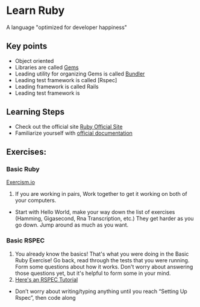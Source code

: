 # Learn Ruby
A language "optimized for developer happiness"

## Key points
- Object oriented
- Libraries are called [Gems](https://rubygems.org/)
- Leading utility for organizing Gems is called [Bundler](http://bundler.io/)
- Leading test framework is called [Rspec]
- Leading framework is called Rails
- Leading test framework is 

## Learning Steps
- Check out the official site [Ruby Official Site](https://www.ruby-lang.org/en/)
- Familiarize yourself with [official documentation](http://ruby-doc.org/)

## Exercises:
### Basic Ruby
[Exercism.io](http://exercism.io/languages/ruby/exercises)
1. If you are working in pairs, Work together to get it working on both of your computers.
* Start with Hello World, make your way down the list of exercises (Hamming, Gigasecond, Rna Transcription, etc.) They get harder as you go down. Jump around as much as you want.

### Basic RSPEC 
1. You already know the basics! That's what you were doing in the Basic Ruby Exercise! Go back, read through the tests that you were running. Form some questions about how it works. Don't worry about answering those questions yet, but it's helpful to form some in your mind.
2. [Here's an RSPEC Tutorial](https://semaphoreci.com/community/tutorials/getting-started-with-rspec)
  * Don’t worry about writing/typing anything until you reach “Setting Up Rspec”, then code along